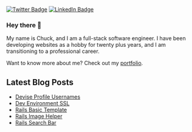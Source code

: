 [![Twitter Badge](https://img.shields.io/badge/Twitter-Profile-informational?style=flat&logo=twitter&logoColor=white&color=1CA2F1)](https://twitter.com/EclecticCoding)
[![LinkedIn Badge](https://img.shields.io/badge/LinkedIn-Profile-informational?style=flat&logo=linkedin&logoColor=white&color=0D76A8)](https://www.linkedin.com/in/dev-chuck-smith/)

### Hey there 👋

My name is Chuck, and I am a full-stack software engineer. I have been developing websites as a hobby for twenty plus
years, and I am transitioning to a professional career.

Want to know more about me? Check out my [portfolio](https://chucksmith.dev).

## Latest Blog Posts

<!-- BLOG-POST-LIST:START -->

- [Devise Profile Usernames](https://dev.to/eclecticcoding/devise-profile-usernames-30j4)
- [Dev Environment SSL](https://dev.to/eclecticcoding/dev-environment-ssl-4fg8)
- [Rails Basic Template](https://dev.to/eclecticcoding/rails-basic-template-3opg)
- [Rails Image Helper](https://dev.to/eclecticcoding/rails-image-helper-22mc)
- [Rails Search Bar](https://dev.to/eclecticcoding/rails-search-bar-j77)

<!-- BLOG-POST-LIST:END -->

<!-- GitHub Stats -- >


[![Top Langs](https://github-readme-stats.vercel.app/api/top-langs/?username=eclectic-coding)](https://github.com/anuraghazra/github-readme-stats)
